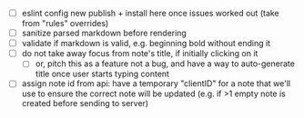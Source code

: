 - [ ] eslint config new publish + install here once issues worked out (take from "rules" overrides)
- [ ] sanitize parsed markdown before rendering
- [ ] validate if markdown is valid, e.g. beginning bold without ending it
- [ ] do not take away focus from note's title, if initially clicking on it
  - [ ] or, pitch this as a feature not a bug, and have a way to auto-generate title once user starts typing content
- [ ] assign note id from api: have a temporary "clientID" for a note that we'll use to ensure the correct note will be updated (e.g. if >1 empty note is created before sending to server)
